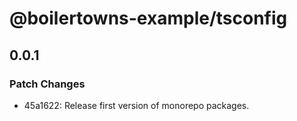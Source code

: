 # @boilertowns-example/tsconfig

## 0.0.1

### Patch Changes

- 45a1622: Release first version of monorepo packages.
